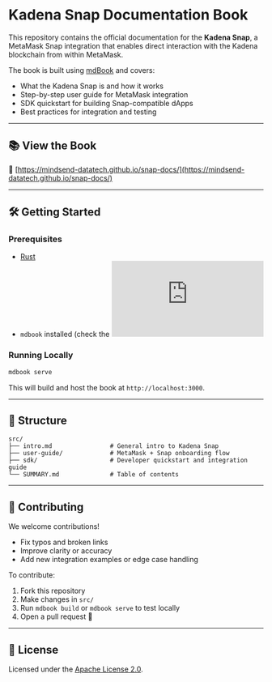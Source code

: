 # Kadena Snap Documentation Book

This repository contains the official documentation for the **Kadena Snap**, a MetaMask Snap integration that enables direct interaction with the Kadena blockchain from within MetaMask.

The book is built using [mdBook](https://rust-lang.github.io/mdBook) and covers:

- What the Kadena Snap is and how it works
- Step-by-step user guide for MetaMask integration
- SDK quickstart for building Snap-compatible dApps
- Best practices for integration and testing

---

## 📚 View the Book

📖 [https://mindsend-datatech.github.io/snap-docs/](https://mindsend-datatech.github.io/snap-docs/)

---

## 🛠 Getting Started

### Prerequisites

- [Rust](https://www.rust-lang.org/tools/install)
- `mdbook` installed (check the ![official page](https://rust-lang.github.io/mdBook/guide/installation.html)

### Running Locally

```bash
mdbook serve
```

This will build and host the book at `http://localhost:3000`.

---

## 📁 Structure

```
src/
├── intro.md                # General intro to Kadena Snap
├── user-guide/             # MetaMask + Snap onboarding flow
├── sdk/                    # Developer quickstart and integration guide
└── SUMMARY.md              # Table of contents
```

---

## 🤝 Contributing

We welcome contributions!

* Fix typos and broken links
* Improve clarity or accuracy
* Add new integration examples or edge case handling

To contribute:

1. Fork this repository
2. Make changes in `src/`
3. Run `mdbook build` or `mdbook serve` to test locally
4. Open a pull request 🚀

---

## 📄 License

Licensed under the [Apache License 2.0](https://www.apache.org/licenses/LICENSE-2.0).
